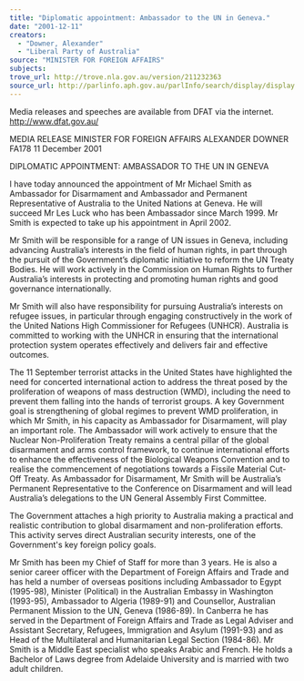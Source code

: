 ```yaml
---
title: "Diplomatic appointment: Ambassador to the UN in Geneva."
date: "2001-12-11"
creators:
  - "Downer, Alexander"
  - "Liberal Party of Australia"
source: "MINISTER FOR FOREIGN AFFAIRS"
subjects:
trove_url: http://trove.nla.gov.au/version/211232363
source_url: http://parlinfo.aph.gov.au/parlInfo/search/display/display.w3p;query=Id%3A%22media/pressrel/FML56%22
---
```


 Media releases and speeches are available from DFAT via the internet.      http://www.dfat.gov.au/

 MEDIA RELEASE MINISTER FOR FOREIGN AFFAIRS ALEXANDER DOWNER FA178 11 December 2001

 DIPLOMATIC APPOINTMENT: AMBASSADOR TO THE UN IN GENEVA

 I have today announced the appointment of Mr Michael Smith as Ambassador for Disarmament and Ambassador and Permanent Representative of Australia to the United Nations at Geneva.  He will succeed Mr Les Luck who has been Ambassador since March 1999.  Mr Smith is expected to take up his appointment in April 2002.

 Mr Smith will be responsible for a range of UN issues in Geneva, including advancing Australia’s interests in the field of human rights, in part through the pursuit of the Government’s diplomatic initiative to reform the UN Treaty Bodies.  He will work actively in the Commission on Human Rights to further Australia’s interests in protecting and promoting human rights and good governance internationally.

 Mr Smith will also have responsibility for pursuing Australia’s interests on refugee issues, in particular through engaging constructively in the work of the United Nations High Commissioner for Refugees (UNHCR).  Australia is committed to working with the UNHCR in ensuring that the international protection system operates effectively and delivers fair and effective outcomes.

 The 11 September terrorist attacks in the United States have highlighted the need for concerted international action to address the threat posed by the proliferation of weapons of mass destruction (WMD), including the need to prevent them falling into the hands of terrorist groups.  A key Government goal is strengthening of global regimes to prevent WMD proliferation, in which Mr Smith, in his capacity as Ambassador for Disarmament, will play an important role.  The Ambassador will work actively to ensure that the Nuclear Non-Proliferation Treaty remains a central pillar of the global disarmament and arms control framework, to continue international efforts to enhance the effectiveness of the Biological Weapons Convention and to realise the commencement of negotiations towards a Fissile Material Cut-Off Treaty.  As Ambassador for Disarmament, Mr Smith will be Australia’s Permanent Representative to the Conference on Disarmament and will lead Australia’s delegations to the UN General Assembly First Committee.

 The Government attaches a high priority to Australia making a practical and realistic contribution to global disarmament and non-proliferation efforts.  This activity serves direct Australian security interests, one of the Government's key foreign policy goals.

 Mr Smith has been my Chief of Staff for more than 3 years.  He is also a senior career officer with the Department of Foreign Affairs and Trade and has held a number of overseas positions including Ambassador to Egypt (1995-98), Minister (Political) in the Australian Embassy in Washington (1993-95), Ambassador to Algeria (1989-91) and Counsellor, Australian Permanent Mission to the UN, Geneva (1986-89).  In Canberra he has served in the Department of Foreign Affairs and Trade as Legal Adviser and Assistant Secretary, Refugees, Immigration and Asylum (1991-93) and as Head of the Multilateral and Humanitarian Legal Section (1984-86).  Mr Smith is a Middle East specialist who speaks Arabic and French.  He holds a Bachelor of Laws degree from Adelaide University and is married with two adult children.

